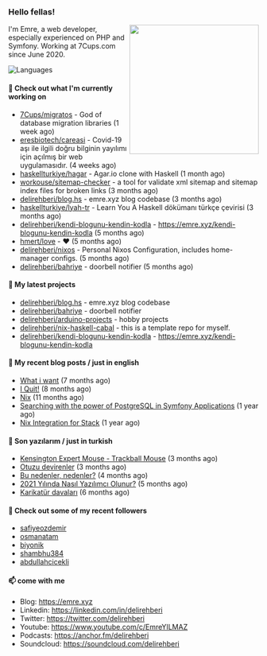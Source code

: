 <h3>Hello fellas!</h3>
 

<img align="right" src="https://media.giphy.com/media/ZE6HYckyroMWwSp11C/giphy-downsized.gif" width="260">

I'm Emre, a web developer, especially experienced on PHP and Symfony. Working at 7Cups.com since June 2020. 

![Languages](https://github-readme-stats.vercel.app/api/top-langs/?username=delirehberi&layout=compact)

#### 👷 Check out what I'm currently working on

- [7Cups/migratos](https://github.com/7Cups/migratos) - God of database migration libraries (1 week ago)
- [eresbiotech/careasi](https://github.com/eresbiotech/careasi) - Covid-19 aşı ile ilgili doğru bilginin yayılımı için açılmış bir web uygulamasıdır. (4 weeks ago)
- [haskellturkiye/hagar](https://github.com/haskellturkiye/hagar) - Agar.io clone with Haskell (1 month ago)
- [workouse/sitemap-checker](https://github.com/workouse/sitemap-checker) - a tool for validate xml sitemap and sitemap index files for broken links (3 months ago)
- [delirehberi/blog.hs](https://github.com/delirehberi/blog.hs) - emre.xyz blog codebase  (3 months ago)
- [haskellturkiye/lyah-tr](https://github.com/haskellturkiye/lyah-tr) - Learn You A Haskell dökümanı türkçe çevirisi (3 months ago)
- [delirehberi/kendi-blogunu-kendin-kodla](https://github.com/delirehberi/kendi-blogunu-kendin-kodla) - https://emre.xyz/kendi-blogunu-kendin-kodla (5 months ago)
- [hmert/love](https://github.com/hmert/love) - :heart: (5 months ago)
- [delirehberi/nixos](https://github.com/delirehberi/nixos) - Personal Nixos Configuration, includes home-manager configs. (5 months ago)
- [delirehberi/bahriye](https://github.com/delirehberi/bahriye) - doorbell notifier (5 months ago)

#### 🌱 My latest projects

- [delirehberi/blog.hs](https://github.com/delirehberi/blog.hs) - emre.xyz blog codebase 
- [delirehberi/bahriye](https://github.com/delirehberi/bahriye) - doorbell notifier
- [delirehberi/arduino-projects](https://github.com/delirehberi/arduino-projects) - hobby projects
- [delirehberi/nix-haskell-cabal](https://github.com/delirehberi/nix-haskell-cabal) - this is a template repo for myself.
- [delirehberi/kendi-blogunu-kendin-kodla](https://github.com/delirehberi/kendi-blogunu-kendin-kodla) - https://emre.xyz/kendi-blogunu-kendin-kodla

#### 📜 My recent blog posts / just in english

- [What i want](https://emre.xyz/what-i-want) (7 months ago)
- [I Quit!](https://emre.xyz/i-quit) (8 months ago)
- [Nix](https://emre.xyz/nix) (11 months ago)
- [Searching with the power of PostgreSQL in Symfony Applications](https://emre.xyz/searching-with-the-power-of-postgresql-in-symfony-applications) (1 year ago)
- [Nix Integration for Stack](https://emre.xyz/nix-integration-for-stack) (1 year ago)

#### 📜 Son yazılarım / just in turkish

- [Kensington Expert Mouse - Trackball Mouse](https://emre.xyz/kensington-expert-mouse-trackball-mouse) (3 months ago)
- [Otuzu devirenler](https://emre.xyz/otuzu-devirenler) (3 months ago)
- [Bu nedenler, nedenler?](https://emre.xyz/bu-nedenler-nedenler) (4 months ago)
- [2021 Yılında Nasıl Yazılımcı Olunur?](https://emre.xyz/2021-yilinda-nasil-yazilimci-olunur) (5 months ago)
- [Karikatür davaları](https://emre.xyz/karikatur-davalari) (6 months ago)

#### 👯 Check out some of my recent followers

- [safiyeozdemir](https://github.com/safiyeozdemir)
- [osmanatam](https://github.com/osmanatam)
- [biyonik](https://github.com/biyonik)
- [shambhu384](https://github.com/shambhu384)
- [abdullahcicekli](https://github.com/abdullahcicekli)

#### 📫 come with me

- Blog: https://emre.xyz
- Linkedin: https://linkedin.com/in/delirehberi
- Twitter: https://twitter.com/delirehberi
- Youtube: https://www.youtube.com/c/EmreYILMAZ
- Podcasts: https://anchor.fm/delirehberi
- Soundcloud: https://soundcloud.com/delirehberi


